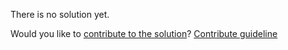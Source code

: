 
There is no solution yet.

Would you like to [contribute to the solution](https://github.com/BFEdev/BFE.dev-solutions/blob/main/problem/most-frequently-occurring-character_en.md)? [Contribute guideline](https://github.com/BFEdev/BFE.dev-solutions#how-to-contribute)
